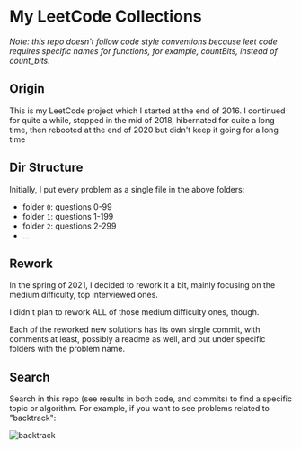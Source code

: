 # My LeetCode Collections

*Note: this repo doesn't follow code style conventions because leet code requires specific names for functions, for example, countBits, instead of count_bits.*

## Origin

This is my LeetCode project which I started at the end of 2016. I continued for quite a while, stopped in the mid of 2018, hibernated for quite a long time, then rebooted at the end of 2020 but didn't keep it going for a long time

## Dir Structure

Initially, I put every problem as a single file in the above folders:

- folder `0`: questions 0-99
- folder `1`: questions 1-199
- folder `2`: questions 2-299
- ...

## Rework

In the spring of 2021, I decided to rework it a bit, mainly focusing on the medium difficulty, top interviewed ones.

I didn't plan to rework ALL of those medium difficulty ones, though. 

Each of the reworked new solutions has its own single commit, with comments at least, possibly a readme as well, and put under specific folders with the problem name.

## Search

Search in this repo (see results in both code, and commits) to find a specific topic or algorithm. For example, if you want to see problems related to "backtrack":

![backtrack](./screenshots/backtrack.png)
